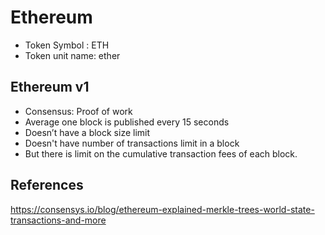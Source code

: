 # Ethereum

- Token Symbol : ETH
- Token unit name: ether

## Ethereum v1

- Consensus: Proof of work
- Average one block is published every 15 seconds
- Doesn’t have a block size limit
- Doesn't have number of transactions limit in a block
- But there is limit on the cumulative transaction fees of each block.


## References
https://consensys.io/blog/ethereum-explained-merkle-trees-world-state-transactions-and-more

